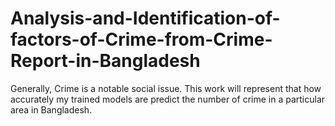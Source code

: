 # Analysis-and-Identification-of-factors-of-Crime-from-Crime-Report-in-Bangladesh
Generally, Crime is a notable social issue. This work will represent that how accurately my trained models are predict the number of crime in a particular area in Bangladesh.

